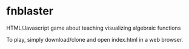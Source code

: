 # fnblaster
HTML/Javascript game about teaching visualizing algebraic functions

To play, simply download/clone and open index.html in a web browser.
